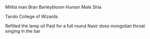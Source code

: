 
Militia man
Bran Barleybloom
Human Male
Shia

Tando College of Wizards


Refilled the lamp oil
Paid for a full round
Nasir does mongolian throat singing in the bar

